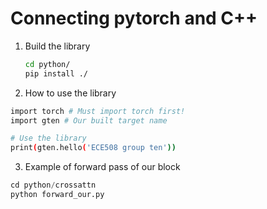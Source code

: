 # Connecting pytorch and C++
1. Build the library
    ```bash
    cd python/
    pip install ./
    ```
2. How to use the library
```bash
import torch # Must import torch first!
import gten # Our built target name

# Use the library 
print(gten.hello('ECE508 group ten'))
```
3. Example of forward pass of our block
```python
cd python/crossattn
python forward_our.py
```